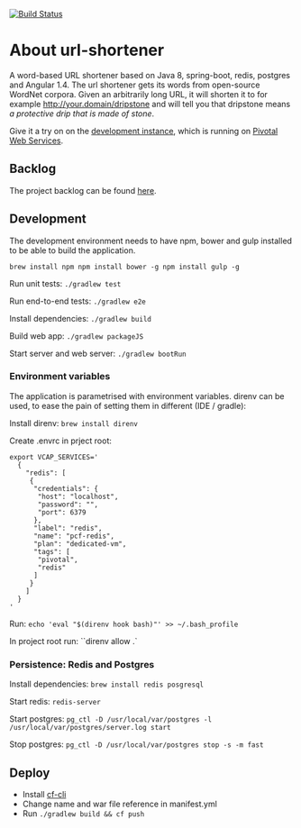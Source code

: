 [![Build Status](https://travis-ci.org/bengro/url-shortener.svg?branch=master)](https://travis-ci.org/bengro/url-shortener)

# About url-shortener
A word-based URL shortener based on Java 8, spring-boot, redis, postgres and Angular 1.4. The url shortener gets its words from open-source WordNet corpora.
Given an arbitrarily long URL, it will shorten it to for example http://your.domain/dripstone and will tell you that dripstone means *a protective drip that is made of stone*.

Give it a try on on the [development instance](http://bengro-url-shortener.cfapps.io/), which is running on [Pivotal Web Services](http://run.pivotal.io/).

## Backlog
The project backlog can be found [here](https://www.pivotaltracker.com/n/projects/1373074).

## Development
The development environment needs to have npm, bower and gulp installed to be able to build the application.

``
brew install npm
npm install bower -g
npm install gulp -g
``

Run unit tests:
``./gradlew test``

Run end-to-end tests:
``./gradlew e2e``

Install dependencies:
``./gradlew build``

Build web app:
``./gradlew packageJS``

Start server and web server:
``./gradlew bootRun``

### Environment variables
The application is parametrised with environment variables. direnv can be used, to ease the pain of setting them in different (IDE / gradle):

Install direnv: 
``brew install direnv``

Create .envrc in prject root:

    export VCAP_SERVICES='
      {
        "redis": [
         {
          "credentials": {
           "host": "localhost",
           "password": "",
           "port": 6379
          },
          "label": "redis",
          "name": "pcf-redis",
          "plan": "dedicated-vm",
          "tags": [
           "pivotal",
           "redis"
          ]
         }
        ]
      }
    '

Run:
``echo 'eval "$(direnv hook bash)"' >> ~/.bash_profile``

In project root run:
``direnv allow .`

### Persistence: Redis and Postgres

Install dependencies: ``brew install redis posgresql``

Start redis: ``redis-server``

Start postgres: ``pg_ctl -D /usr/local/var/postgres -l /usr/local/var/postgres/server.log start``

Stop postgres: ``pg_ctl -D /usr/local/var/postgres stop -s -m fast``

## Deploy
* Install [cf-cli ](https://github.com/cloudfoundry/cli)
* Change name and war file reference in manifest.yml
* Run ``./gradlew build && cf push``

